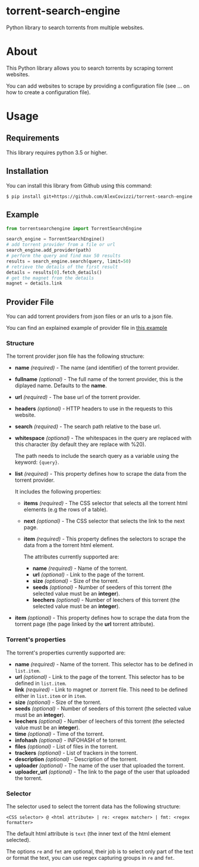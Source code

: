 # torrent-search-engine

Python library to search torrents from multiple websites.

# About
This Python library allows you to search torrents by scraping torrent websites.

You can add websites to scrape by providing a configuration file (see ... on how to create a configuration file).

# Usage

## Requirements
This library requires python 3.5 or higher.

## Installation
You can install this library from Github using this command:

```
$ pip install git+https://github.com/AlexCovizzi/torrent-search-engine
```

## Example

```python
from torrentsearchengine import TorrentSearchEngine

search_engine = TorrentSearchEngine()
# add torrent provider from a file or url
search_engine.add_provider(path)
# perform the query and find max 50 results
results = search_engine.search(query, limit=50)
# retrieve the details of the first result
details = results[0].fetch_details()
# get the magnet from the details
magnet = details.link
```

## Provider File
You can add torrent providers from json files or an urls to a json file.

You can find an explained example of provider file in [this example](/examples/PROVIDER_EXAMPLE.md)

### Structure

The torrent provider json file has the following structure:

- **name** _(required)_ - The name (and identifier) of the torrent provider.

- **fullname** _(optional)_ - The full name of the torrent provider, this is the diplayed name. Defaults to the **name**.
    
- **url** _(required)_ - The base url of the torrent provider.

- **headers** _(optional)_ - HTTP headers to use in the requests to this website.

- **search** _(required)_ - The search path relative to the base url.

- **whitespace** _(optional)_ - The whitespaces in the query are replaced with this character (by default they are replace with %20).
    
    The path needs to include the search query as a variable using the keyword: `{query}`.

- **list** _(required)_ - This property defines how to scrape the data from the torrent provider.

    It includes the following properties:

    - **items** _(required)_ - The CSS selector that selects all the torrent html elements (e.g the rows of a table).

    - **next** _(optional)_ - The CSS selector that selects the link to the next page.
    
    - **item** _(required)_ - This property defines the selectors to scrape the data from a the torrent html element.

        The attributes currently supported are:

        - **name** _(required)_ - Name of the torrent.
        - **url** _(optional)_ - Link to the page of the torrent.
        - **size** _(optional)_ - Size of the torrent.
        - **seeds** _(optional)_ - Number of seeders of this torrent (the selected value must be an **integer**).
        - **leechers** _(optional)_ - Number of leechers of this torrent (the selected value must be an **integer**).

- **item** _(optional)_ - This property defines how to scrape the data from the torrent page (the page linked by the **url** torrent attribute).


### Torrent's properties

The torrent's properties currently supported are:
- **name** _(required)_ - Name of the torrent. This selector has to be defined in `list.item`.
- **url** _(optional)_ - Link to the page of the torrent. This selector has to be defined in `list.item`.
- **link** _(required)_ - Link to magnet or .torrent file. This need to be defined either in `list.item` or in `item`.
- **size** _(optional)_ - Size of the torrent.
- **seeds** _(optional)_ - Number of seeders of this torrent (the selected value must be an **integer**).
- **leechers** _(optional)_ - Number of leechers of this torrent (the selected value must be an **integer**).
- **time** _(optional)_ - Time of the torrent.
- **infohash** _(optional)_ - INFOHASH of te torrent.
- **files** _(optional)_ - List of files in the torrent.
- **trackers** _(optional)_ - List of trackers in the torrent.
- **description** _(optional)_ - Description of the torrent.
- **uploader** _(optional)_ - The name of the user that uploaded the torrent.
- **uploader_url** _(optional)_ - The link to the page of the user that uploaded the torrent.


### Selector

The selector used to select the torrent data has the following structure:

```
<CSS selector> @ <html attribute> | re: <regex matcher> | fmt: <regex formatter>
```
The default html attribute is `text` (the inner text of the html element selected).

The options `re` and `fmt` are optional, their job is to select only part of the text or format the text, you can use regex capturing groups in `re` and `fmt`.



